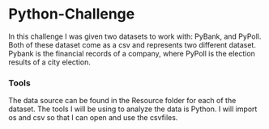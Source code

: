 # Python-Challenge

In this challenge I was given two datasets to work with: PyBank, and PyPoll. Both of these dataset come as a csv and represents two different dataset. Pybank is the financial records of a company, where PyPoll is the election results of a city election. 

### Tools
The data source can be found in the Resource folder for each of the dataset. The tools I will be using to analyze the data is Python. I will import os and csv so that I can open and use the csvfiles. 
